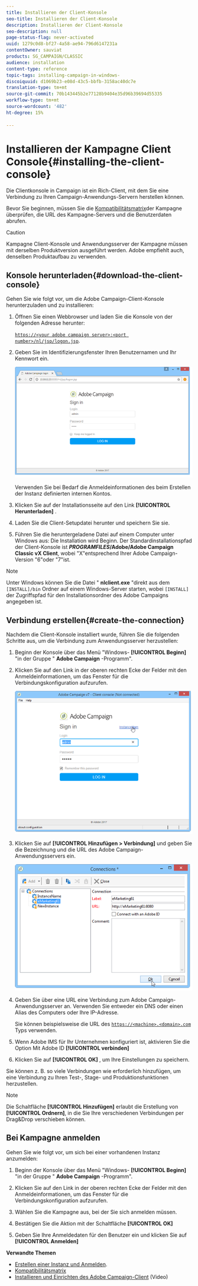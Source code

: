 ```yaml
---
title: Installieren der Client-Konsole
seo-title: Installieren der Client-Konsole
description: Installieren der Client-Konsole
seo-description: null
page-status-flag: never-activated
uuid: 1279c0d8-bf27-4a58-ae94-796d6147231a
contentOwner: sauviat
products: SG_CAMPAIGN/CLASSIC
audience: installation
content-type: reference
topic-tags: installing-campaign-in-windows-
discoiquuid: d1069b23-e08d-43c5-bbfb-3158ac40dc7e
translation-type: tm+mt
source-git-commit: 70b143445b2e77128b9404e35d96b39694d55335
workflow-type: tm+mt
source-wordcount: '482'
ht-degree: 15%

---
```



# Installieren der Kampagne Client Console{#installing-the-client-console}

Die Clientkonsole in Campaign ist ein Rich-Client, mit dem Sie eine Verbindung zu Ihren Campaign-Anwendungs-Servern herstellen können. 

Bevor Sie beginnen, müssen Sie die [Kompatibilitätsmatrix](https://helpx.adobe.com/de/campaign/kb/compatibility-matrix.html)der Kampagne überprüfen, die URL des Kampagne-Servers und die Benutzerdaten abrufen.

>[!CAUTION]
>
>Kampagne Client-Konsole und Anwendungsserver der Kampagne müssen mit derselben Produktversion ausgeführt werden. Adobe empfiehlt auch, denselben Produktaufbau zu verwenden.

## Konsole herunterladen{#download-the-client-console}

Gehen Sie wie folgt vor, um die Adobe Campaign-Client-Konsole herunterzuladen und zu installieren:

1. Öffnen Sie einen Webbrowser und laden Sie die Konsole von der folgenden Adresse herunter:

   [`https://<your adobe campaign server>:<port number>/nl/jsp/logon.jsp`](https://machine/nl/jsp/logon.jsp).

1. Geben Sie im Identifizierungsfenster Ihren Benutzernamen und Ihr Kennwort ein.

   ![](assets/s_ncs_install_setup_download01.png)

   Verwenden Sie bei Bedarf die Anmeldeinformationen des beim Erstellen der Instanz definierten internen Kontos.

1. Klicken Sie auf der Installationsseite auf den Link **[!UICONTROL Herunterladen]** .
1. Laden Sie die Client-Setupdatei herunter und speichern Sie sie.
1. Führen Sie die heruntergeladene Datei auf einem Computer unter Windows aus: Die Installation wird Beginn. Der Standardinstallationspfad der Client-Konsole ist **$PROGRAMFILES$/Adobe/Adobe Campaign Classic vX Client**, wobei &quot;X&quot;entsprechend Ihrer Adobe Campaign-Version &quot;6&quot;oder &quot;7&quot;ist.

>[!NOTE]
>
>Unter Windows können Sie die Datei &quot; **nlclient.exe** &quot;direkt aus dem `[INSTALL]/bin` Ordner auf einem Windows-Server starten, wobei `[INSTALL]` der Zugriffspfad für den Installationsordner des Adobe Campaigns angegeben ist.

## Verbindung erstellen{#create-the-connection}

Nachdem die Client-Konsole installiert wurde, führen Sie die folgenden Schritte aus, um die Verbindung zum Anwendungsserver herzustellen:

1. Beginn der Konsole über das Menü &quot;Windows- **[!UICONTROL Beginn]** &quot;in der Gruppe &quot; **Adobe Campaign** -Programm&quot;.

1. Klicken Sie auf den Link in der oberen rechten Ecke der Felder mit den Anmeldeinformationen, um das Fenster für die Verbindungskonfiguration aufzurufen.

   ![](assets/s_ncs_install_define_connection_01.png)

1. Klicken Sie auf **[!UICONTROL Hinzufügen > Verbindung]** und geben Sie die Bezeichnung und die URL des Adobe Campaign-Anwendungsservers ein.

   ![](assets/s_ncs_install_define_connection_02.png)

1. Geben Sie über eine URL eine Verbindung zum Adobe Campaign-Anwendungsserver an. Verwenden Sie entweder ein DNS oder einen Alias des Computers oder Ihre IP-Adresse.

   Sie können beispielsweise die URL des [`https://<machine>.<domain>.com`](https://machine) Typs verwenden.

1. Wenn Adobe IMS für Ihr Unternehmen konfiguriert ist, aktivieren Sie die Option Mit Adobe ID **[!UICONTROL verbinden]**

1. Klicken Sie auf **[!UICONTROL OK]** , um Ihre Einstellungen zu speichern.

Sie können z. B. so viele Verbindungen wie erforderlich hinzufügen, um eine Verbindung zu Ihren Test-, Stage- und Produktionsfunktionen herzustellen.

>[!NOTE]
>
>Die Schaltfläche **[!UICONTROL Hinzufügen]** erlaubt die Erstellung von **[!UICONTROL Ordnern]**, in die Sie Ihre verschiedenen Verbindungen per Drag&amp;Drop verschieben können.


## Bei Kampagne anmelden

Gehen Sie wie folgt vor, um sich bei einer vorhandenen Instanz anzumelden:

1. Beginn der Konsole über das Menü &quot;Windows- **[!UICONTROL Beginn]** &quot;in der Gruppe &quot; **Adobe Campaign** -Programm&quot;.

1. Klicken Sie auf den Link in der oberen rechten Ecke der Felder mit den Anmeldeinformationen, um das Fenster für die Verbindungskonfiguration aufzurufen.

1. Wählen Sie die Kampagne aus, bei der Sie sich anmelden müssen.

1. Bestätigen Sie die Aktion mit der Schaltfläche **[!UICONTROL OK]**

1. Geben Sie Ihre Anmeldedaten für den Benutzer ein und klicken Sie auf **[!UICONTROL Anmelden]**

**Verwandte Themen**

* [Erstellen einer Instanz und Anmelden](../../installation/using/creating-an-instance-and-logging-on.md).
* [Kompatibilitätsmatrix](https://helpx.adobe.com/de/campaign/kb/compatibility-matrix.html)
* [Installieren und Einrichten des Adobe Campaign-Client](https://docs.adobe.com/content/help/en/campaign-classic-learn/tutorials/getting-started/install-and-setup-the-adobe-campaign-client.html) (Video)
